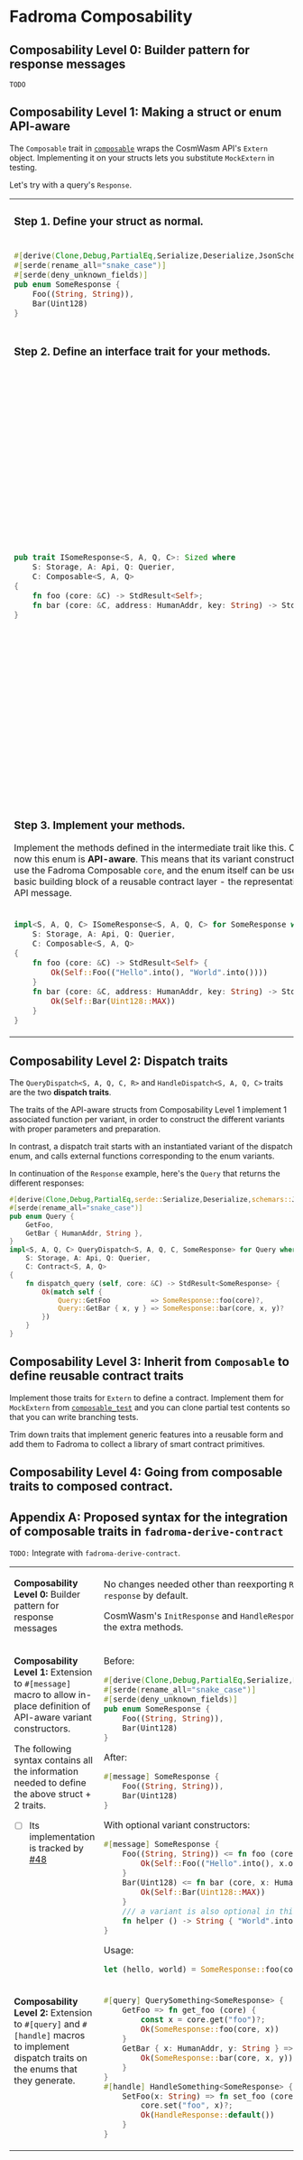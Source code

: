 # Fadroma Composability

## Composability Level 0: Builder pattern for response messages

`TODO`

## Composability Level 1: Making a struct or enum API-aware

The `Composable` trait in [`composable`](./composable.rs)
wraps the CosmWasm API's `Extern` object. Implementing it
on your structs lets you substitute `MockExtern` in testing.

Let's try with a query's `Response`.

<table> <tr><td valign="top">

### Step 1. Define your struct as normal.

</td>

<tr><td>

```rust
#[derive(Clone,Debug,PartialEq,Serialize,Deserialize,JsonSchema)]
#[serde(rename_all="snake_case")]
#[serde(deny_unknown_fields)]
pub enum SomeResponse {
    Foo((String, String)),
    Bar(Uint128)
}
```

</td></tr>

<tr><td valign="top">

### Step 2. Define an interface trait for your methods.

</td></tr>
<tr><td>

```rust
pub trait ISomeResponse<S, A, Q, C>: Sized where
    S: Storage, A: Api, Q: Querier,
    C: Composable<S, A, Q>
{
    fn foo (core: &C) -> StdResult<Self>;
    fn bar (core: &C, address: HumanAddr, key: String) -> StdResult<Self>;
}
```

</td><td>

This intermediate step trait is necessary to define the `S, A, Q`
generics, necessary to be able to write the type of `Composable<S, A, Q>`.

This is a place where Rust's type system falls slightly short.
If not for an interface trait, you'd need 3 PhantomData fields
on every API-aware struct, making it unwieldy to write that
struct as a literal. As it is, the interface struct can serve
as a neat little table of contents.

</td></tr>

<tr><td valign="top">

### Step 3. Implement your methods.

Implement the methods defined in the intermediate trait like this.
Congratulations, now this enum is **API-aware**. This means that
its variant constructors can now use the Fadroma Composable `core`,
and the enum itself can be used as the most basic building block of
a reusable contract layer - the representation of a single API message.

</td></tr><tr><td>

```rust
impl<S, A, Q, C> ISomeResponse<S, A, Q, C> for SomeResponse where
    S: Storage, A: Api, Q: Querier,
    C: Composable<S, A, Q>
{
    fn foo (core: &C) -> StdResult<Self> {
        Ok(Self::Foo(("Hello".into(), "World".into())))
    }
    fn bar (core: &C, address: HumanAddr, key: String) -> StdResult<Self> {
        Ok(Self::Bar(Uint128::MAX))
    }
}
```

</td></tr>

</table>

## Composability Level 2: Dispatch traits

The `QueryDispatch<S, A, Q, C, R>`
and `HandleDispatch<S, A, Q, C>` traits
are the two **dispatch traits**.

The traits of the API-aware structs from Composability Level 1 implement
1 associated function per variant, in order to construct
the different variants with proper parameters and preparation.

In contrast, a dispatch trait starts with an instantiated
variant of the dispatch enum, and calls external functions
corresponding to the enum variants.

In continuation of the `Response` example,
here's the `Query` that returns the different responses:

```rust
#[derive(Clone,Debug,PartialEq,serde::Serialize,Deserialize,schemars::JsonSchema)]
#[serde(rename_all="snake_case")]
pub enum Query {                                                                   
    GetFoo,                                                          
    GetBar { HumanAddr, String },
}
impl<S, A, Q, C> QueryDispatch<S, A, Q, C, SomeResponse> for Query where
    S: Storage, A: Api, Q: Querier,
    C: Contract<S, A, Q>
{
    fn dispatch_query (self, core: &C) -> StdResult<SomeResponse> {
        Ok(match self {
            Query::GetFoo          => SomeResponse::foo(core)?,
            Query::GetBar { x, y } => SomeResponse::bar(core, x, y)?
        })
    }
}
```

## Composability Level 3: Inherit from `Composable` to define reusable contract traits

Implement those traits for `Extern` to define a contract.
Implement them for `MockExtern` from [`composable_test`](./composable_test.rs)
and you can clone partial test contents so that you can write
branching tests.

Trim down traits that implement generic features into a reusable form
and add them to Fadroma to collect a library of smart contract primitives.

## Composability Level 4: Going from composable traits to composed contract.

## Appendix A: Proposed syntax for the integration of composable traits in `fadroma-derive-contract`

`TODO:` Integrate with `fadroma-derive-contract`.

<table>

<tr><td valign="top">

**Composability Level 0:** Builder pattern for response messages

</td><td>

No changes needed other than reexporting `ResponseBuilder`
from `mod response` by default.

CosmWasm's `InitResponse` and `HandleResponse`
will automatically gain the extra methods.

</td></tr>

<tr><td valign="top">

**Composability Level 1:** Extension to `#[message]` macro to allow
in-place definition of API-aware variant constructors.

The following syntax contains all the information needed to define the above
struct + 2 traits.

* [ ] Its implementation is tracked by [#48](https://github.com/hackbg/fadroma/issues/48)

</td><td>

Before:
```rust
#[derive(Clone,Debug,PartialEq,Serialize,Deserialize,JsonSchema)]
#[serde(rename_all="snake_case")]
#[serde(deny_unknown_fields)]
pub enum SomeResponse {
    Foo((String, String)),
    Bar(Uint128)
}
```

After:
```rust
#[message] SomeResponse {
    Foo((String, String)),
    Bar(Uint128)
}
```

With optional variant constructors:
```rust
#[message] SomeResponse {
    Foo((String, String)) <= fn foo (core, x: Option<String>) {
        Ok(Self::Foo(("Hello".into(), x.ok_or(Self::helper()))))
    }
    Bar(Uint128) <= fn bar (core, x: HumanAddr, y: String) {
        Ok(Self::Bar(Uint128::MAX))
    }
    /// a variant is also optional in this position:
    fn helper () -> String { "World".into() }
}
```

Usage:
```rust
let (hello, world) = SomeResponse::foo(core)
```

</td></tr>

<tr><td valign="top">

**Composability Level 2:** Extension to `#[query]` and `#[handle]` macros
to implement dispatch traits on the enums that they generate.

</td><td>

```rust
#[query] QuerySomething<SomeResponse> {
    GetFoo => fn get_foo (core) {
        const x = core.get("foo")?;
        Ok(SomeResponse::foo(core, x))
    }
    GetBar { x: HumanAddr, y: String } => fn get_bar (core, x, y) {
        Ok(SomeResponse::bar(core, x, y))
    }
}
#[handle] HandleSomething<SomeResponse> {
    SetFoo(x: String) => fn set_foo (core, x) {
        core.set("foo", x)?;
        Ok(HandleResponse::default())
    }
}
```

<td></tr>

</table>
